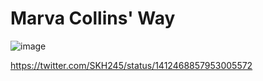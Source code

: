 # Marva Collins' Way

![image](https://user-images.githubusercontent.com/6586811/124671045-7da0d200-de7a-11eb-9d73-4062938191d8.png)

https://twitter.com/SKH245/status/1412468857953005572
